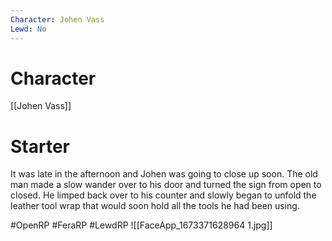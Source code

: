 ```yaml
---
Character: Johen Vass
Lewd: No
---
```

# Character
[[Johen Vass]]

# Starter
It was late in the afternoon and Johen was going to close up soon. The old man made a slow wander over to his door and turned the sign from open to closed. He limped back over to his counter and slowly began to unfold the leather tool wrap that would soon hold all the tools he had been using.  

#OpenRP #FeraRP #LewdRP 
![[FaceApp_1673371628964 1.jpg]]
